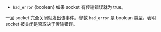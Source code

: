 <!-- YAML
added: v0.1.90
-->

* `had_error` {boolean} 如果 socket 有传输错误就为 true。

一旦 socket 完全关闭就发出该事件。参数 `had_error` 是 boolean 类型，表明 socket 被关闭是否取决于传输错误。
